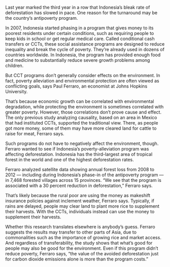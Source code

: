 Last year marked the third year in a row that Indonesia’s bleak rate of deforestation has slowed in pace. One reason for the turnaround may be the country’s antipoverty program. 

In 2007, Indonesia started phasing in a program that gives money to its poorest residents under certain conditions, such as requiring people to keep kids in school or get regular medical care. Called conditional cash transfers or CCTs, these social assistance programs are designed to reduce inequality and break the cycle of poverty. They’re already used in dozens of countries worldwide. In Indonesia, the program has provided enough food and medicine to substantially reduce severe growth problems among children. 

But CCT programs don’t generally consider effects on the environment. In fact, poverty alleviation and environmental protection are often viewed as conflicting goals, says Paul Ferraro, an economist at Johns Hopkins University. 

That’s because economic growth can be correlated with environmental degradation, while protecting the environment is sometimes correlated with greater poverty. However, those correlations don’t prove cause and effect. The only previous study analyzing causality, based on an area in Mexico that had instituted CCTs, supported the traditional view. There, as people got more money, some of them may have more cleared land for cattle to raise for meat, Ferraro says. 

Such programs do not have to negatively affect the environment, though. Ferraro wanted to see if Indonesia’s poverty-alleviation program was affecting deforestation. Indonesia has the third-largest area of tropical forest in the world and one of the highest deforestation rates. 

Ferraro analyzed satellite data showing annual forest loss from 2008 to 2012 — including during Indonesia’s phase-in of the antipoverty program — in 7,468 forested villages across 15 provinces. “We see that the program is associated with a 30 percent reduction in deforestation,” Ferraro says. 

That’s likely because the rural poor are using the money as makeshift insurance policies against inclement weather, Ferraro says. Typically, if rains are delayed, people may clear land to plant more rice to supplement their harvests. With the CCTs, individuals instead can use the money to supplement their harvests. 

Whether this research translates elsewhere is anybody’s guess. Ferraro suggests the results may transfer to other parts of Asia, due to commonalities such as the importance of growing rice and market access. And regardless of transferability, the study shows that what’s good for people may also be good for the environment. Even if this program didn’t reduce poverty, Ferraro says, “the value of the avoided deforestation just for carbon dioxide emissions alone is more than the program costs.”
